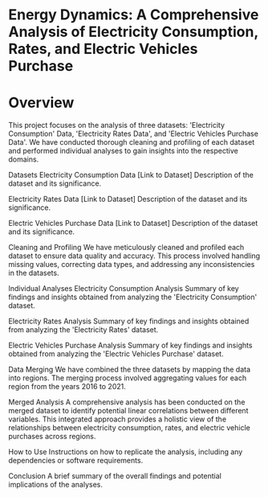 # Energy Dynamics: A Comprehensive Analysis of Electricity Consumption, Rates, and Electric Vehicles Purchase

<h1>Overview</h1>

This project focuses on the analysis of three datasets: 'Electricity Consumption' Data, 'Electricity Rates Data', and 'Electric Vehicles Purchase Data'. We have conducted thorough cleaning and profiling of each dataset and performed individual analyses to gain insights into the respective domains.

Datasets
Electricity Consumption Data
[Link to Dataset]
Description of the dataset and its significance.

Electricity Rates Data
[Link to Dataset]
Description of the dataset and its significance.

Electric Vehicles Purchase Data
[Link to Dataset]
Description of the dataset and its significance.

Cleaning and Profiling
We have meticulously cleaned and profiled each dataset to ensure data quality and accuracy. This process involved handling missing values, correcting data types, and addressing any inconsistencies in the datasets.

Individual Analyses
Electricity Consumption Analysis
Summary of key findings and insights obtained from analyzing the 'Electricity Consumption' dataset.

Electricity Rates Analysis
Summary of key findings and insights obtained from analyzing the 'Electricity Rates' dataset.

Electric Vehicles Purchase Analysis
Summary of key findings and insights obtained from analyzing the 'Electric Vehicles Purchase' dataset.

Data Merging
We have combined the three datasets by mapping the data into regions. The merging process involved aggregating values for each region from the years 2016 to 2021.

Merged Analysis
A comprehensive analysis has been conducted on the merged dataset to identify potential linear correlations between different variables. This integrated approach provides a holistic view of the relationships between electricity consumption, rates, and electric vehicle purchases across regions.

How to Use
Instructions on how to replicate the analysis, including any dependencies or software requirements.

Conclusion
A brief summary of the overall findings and potential implications of the analyses.

